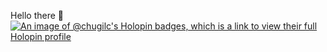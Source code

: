 Hello there 👋
[![An image of @chugilc's Holopin badges, which is a link to view their full Holopin profile](https://holopin.me/chugilc)](https://holopin.io/@chugilc)

